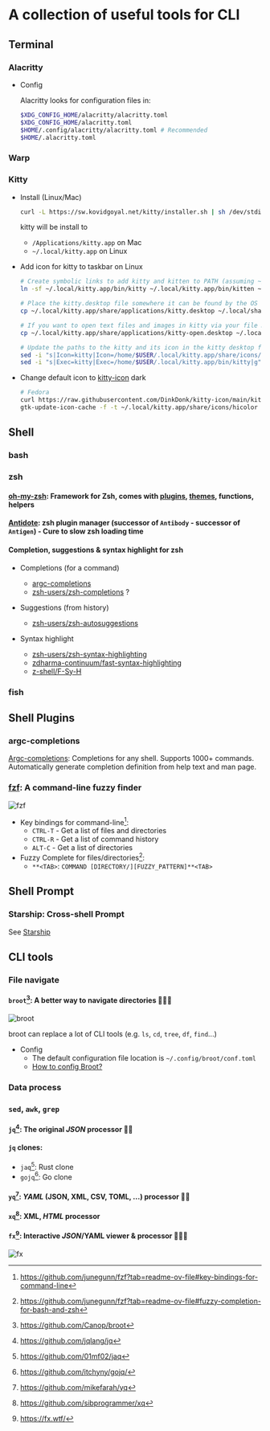 # A collection of useful tools for CLI

## Terminal

### Alacritty

- Config

  Alacritty looks for configuration files in:

  ```bash
  $XDG_CONFIG_HOME/alacritty/alacritty.toml
  $XDG_CONFIG_HOME/alacritty.toml
  $HOME/.config/alacritty/alacritty.toml # Recommended
  $HOME/.alacritty.toml
  ```

### Warp

### Kitty

- Install (Linux/Mac)

  ```bash
  curl -L https://sw.kovidgoyal.net/kitty/installer.sh | sh /dev/stdin
  ```

  kitty will be install to

  - `/Applications/kitty.app` on Mac
  - `~/.local/kitty.app` on Linux

- Add icon for kitty to taskbar on Linux

  ```bash
  # Create symbolic links to add kitty and kitten to PATH (assuming ~/.local/bin is in your system-wide PATH)
  ln -sf ~/.local/kitty.app/bin/kitty ~/.local/kitty.app/bin/kitten ~/.local/bin/

  # Place the kitty.desktop file somewhere it can be found by the OS
  cp ~/.local/kitty.app/share/applications/kitty.desktop ~/.local/share/applications/

  # If you want to open text files and images in kitty via your file manager also add the kitty-open.desktop file
  cp ~/.local/kitty.app/share/applications/kitty-open.desktop ~/.local/share/applications/

  # Update the paths to the kitty and its icon in the kitty desktop file(s)
  sed -i "s|Icon=kitty|Icon=/home/$USER/.local/kitty.app/share/icons/hicolor/256x256/apps/kitty.png|g" ~/.local/share/applications/kitty*.desktop
  sed -i "s|Exec=kitty|Exec=/home/$USER/.local/kitty.app/bin/kitty|g" ~/.local/share/applications/kitty*.desktop
  ```

- Change default icon to [kitty-icon](https://github.com/DinkDonk/kitty-icon) dark

  ```bash
  # Fedora
  curl https://raw.githubusercontent.com/DinkDonk/kitty-icon/main/kitty-dark.png -o ~/.local/kitty.app/share/icons/hicolor/256x256/apps/kitty.png
  gtk-update-icon-cache -f -t ~/.local/kitty.app/share/icons/hicolor
  ```

## Shell

### bash

### zsh

#### [oh-my-zsh][oh-my-zsh]: Framework for Zsh, comes with [plugins][on-my-zsh-plugins], [themes][oh-my-zsh-themes], functions, helpers

#### [Antidote][Antidote]: zsh plugin manager (successor of `Antibody` - successor of `Antigen`) - Cure to slow zsh loading time

#### Completion, suggestions & syntax highlight for zsh

- Completions (for a command)

  - [argc-completions](#argc-completions)
  - [zsh-users/zsh-completions][zsh-users/zsh-completions] ?

- Suggestions (from history)

  - [zsh-users/zsh-autosuggestions][zsh-users/zsh-autosuggestions]

- Syntax highlight
  - [zsh-users/zsh-syntax-highlighting][zsh-users/zsh-syntax-highlighting]
  - [zdharma-continuum/fast-syntax-highlighting][zdharma-continuum/fast-syntax-highlighting]
  - [z-shell/F-Sy-H][z-shell/F-Sy-H]

### fish

## Shell Plugins

### argc-completions

[Argc-completions][argc-completions]: Completions for any shell. Supports 1000+ commands. Automatically generate completion definition from help text and man page.

### [fzf][fzf]: A command-line fuzzy finder

![fzf](images/fzf-preview.png)

- Key bindings for command-line[^fzf-key-bindings]:
  - `CTRL-T` - Get a list of files and directories
  - `CTRL-R` - Get a list of command history
  - `ALT-C` - Get a list of directories
- Fuzzy Complete for files/directories[^fzf-fuzzy-completion]:
  - `**<TAB>`: `COMMAND [DIRECTORY/][FUZZY_PATTERN]**<TAB>`

## Shell Prompt

### Starship: Cross-shell Prompt

See [Starship](./starship.md)

## CLI tools

### File navigate

#### `broot`[^broot]: A better way to navigate directories 🌟🌟🌟

![broot](/images/broot-preview.png)

broot can replace a lot of CLI tools (e.g. `ls`, `cd`, `tree`, `df`, `find`...)

- Config
  - The default configuration file location is `~/.config/broot/conf.toml`
  - [How to config Broot?](https://dystroy.org/broot/conf_file/)

### Data process

### `sed`, `awk`, `grep`

#### `jq`[^jq]: The original _JSON_ processor 🌟🌟

#### `jq` clones:

- `jaq`[^jaq]: Rust clone
- `gojq`[^gojq]: Go clone

#### `yq`[^yq]: _YAML_ (JSON, XML, CSV, TOML, ...) processor 🌟🌟

#### `xq`[^xq]: XML, _HTML_ processor

#### `fx`[^fx]: Interactive _JSON_/YAML viewer & processor 🌟🌟🌟

![fx](/images/fx-preview.gif)

[^broot]: <https://github.com/Canop/broot>
[^jq]: https://github.com/jqlang/jq
[^jaq]: https://github.com/01mf02/jaq
[^gojq]: https://github.com/itchyny/gojq/
[^yq]: https://github.com/mikefarah/yq
[^xq]: https://github.com/sibprogrammer/xq
[^fx]: https://fx.wtf/

[oh-my-zsh]: https://ohmyz.sh/
[on-my-zsh-plugins]: https://github.com/ohmyzsh/ohmyzsh/wiki/Plugins
[oh-my-zsh-themes]: https://github.com/ohmyzsh/ohmyzsh/wiki/Themes
[Antidote]: https://github.com/mattmc3/antidote
[argc-completions]: https://github.com/sigoden/argc-completions
[fzf]: https://github.com/junegunn/fzf
[zsh-users/zsh-completions]: https://github.com/zsh-users/zsh-completions/
[zsh-users/zsh-autosuggestions]: https://github.com/zsh-users/zsh-autosuggestions
[zsh-users/zsh-syntax-highlighting]: https://github.com/zsh-users/zsh-syntax-highlighting
[zdharma-continuum/fast-syntax-highlighting]: https://github.com/zdharma-continuum/fast-syntax-highlighting
[z-shell/F-Sy-H]: https://github.com/z-shell/F-Sy-H

[^fzf-fuzzy-completion]: https://github.com/junegunn/fzf?tab=readme-ov-file#fuzzy-completion-for-bash-and-zsh
[^fzf-key-bindings]: https://github.com/junegunn/fzf?tab=readme-ov-file#key-bindings-for-command-line

